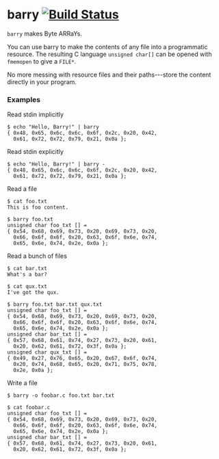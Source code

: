 barry [![Build Status](https://travis-ci.org/rubicks/barry.svg?branch=master)](https://travis-ci.org/rubicks/barry)
=======

```barry``` makes Byte ARRaYs.

You can use barry to make the contents of any file into a programmatic
resource. The resulting C language ```unsigned char[]``` can be opened with
```fmemopen``` to give a ```FILE*```.

No more messing with resource files and their paths---store the content directly
in your program.


### Examples

Read stdin implicitly

    $ echo "Hello, Barry!" | barry
    { 0x48, 0x65, 0x6c, 0x6c, 0x6f, 0x2c, 0x20, 0x42,
      0x61, 0x72, 0x72, 0x79, 0x21, 0x0a };

Read stdin explicitly

    $ echo "Hello, Barry!" | barry -
    { 0x48, 0x65, 0x6c, 0x6c, 0x6f, 0x2c, 0x20, 0x42,
      0x61, 0x72, 0x72, 0x79, 0x21, 0x0a };

Read a file

    $ cat foo.txt
    This is foo content.

    $ barry foo.txt
    unsigned char foo_txt [] =
    { 0x54, 0x68, 0x69, 0x73, 0x20, 0x69, 0x73, 0x20,
      0x66, 0x6f, 0x6f, 0x20, 0x63, 0x6f, 0x6e, 0x74,
      0x65, 0x6e, 0x74, 0x2e, 0x0a };

Read a bunch of files

    $ cat bar.txt
    What's a bar?

    $ cat qux.txt
    I've got the qux.

    $ barry foo.txt bar.txt qux.txt
    unsigned char foo_txt [] =
    { 0x54, 0x68, 0x69, 0x73, 0x20, 0x69, 0x73, 0x20,
      0x66, 0x6f, 0x6f, 0x20, 0x63, 0x6f, 0x6e, 0x74,
      0x65, 0x6e, 0x74, 0x2e, 0x0a };
    unsigned char bar_txt [] =
    { 0x57, 0x68, 0x61, 0x74, 0x27, 0x73, 0x20, 0x61,
      0x20, 0x62, 0x61, 0x72, 0x3f, 0x0a };
    unsigned char qux_txt [] =
    { 0x49, 0x27, 0x76, 0x65, 0x20, 0x67, 0x6f, 0x74,
      0x20, 0x74, 0x68, 0x65, 0x20, 0x71, 0x75, 0x78,
      0x2e, 0x0a };

Write a file

    $ barry -o foobar.c foo.txt bar.txt

    $ cat foobar.c
    unsigned char foo_txt [] =
    { 0x54, 0x68, 0x69, 0x73, 0x20, 0x69, 0x73, 0x20,
      0x66, 0x6f, 0x6f, 0x20, 0x63, 0x6f, 0x6e, 0x74,
      0x65, 0x6e, 0x74, 0x2e, 0x0a };
    unsigned char bar_txt [] =
    { 0x57, 0x68, 0x61, 0x74, 0x27, 0x73, 0x20, 0x61,
      0x20, 0x62, 0x61, 0x72, 0x3f, 0x0a };

